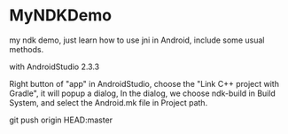 # MyNDKDemo
my ndk demo, just learn how to use jni in Android, include some usual methods.

with AndroidStudio 2.3.3

Right button of "app" in AndroidStudio, choose the "Link C++ project with Gradle", it will popup a dialog,
In the dialog, we choose ndk-build in Build System, and select the Android.mk file in Project path.


git push origin HEAD:master
